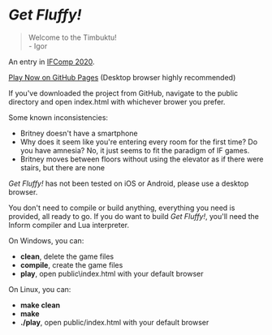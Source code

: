# *Get Fluffy!*

> Welcome to the Timbuktu!<br>
>    \- Igor

An entry in [IFComp 2020](https://ifcomp.org/).

[Play Now on GitHub Pages](https://stone1343.github.io/get-fluffy/public/index.html) (Desktop browser highly recommended)

If you've downloaded the project from GitHub, navigate to the public directory and open index.html with whichever brower you prefer.

Some known inconsistencies:
* Britney doesn't have a smartphone
* Why does it seem like you're entering every room for the first time? Do you have amnesia? No, it just seems to fit the paradigm of IF games.
* Britney moves between floors without using the elevator as if there were stairs, but there are none

*Get Fluffy!* has not been tested on iOS or Android, please use a desktop browser.

You don't need to compile or build anything, everything you need is provided, all ready to go. If you do want to build *Get Fluffy!*, you'll need the Inform compiler and Lua interpreter.

On Windows, you can:
* **clean**, delete the game files
* **compile**, create the game files
* **play**, open public\index.html with your default browser

On Linux, you can:
* **make clean**
* **make**
* **./play**, open public/index.html with your default browser
